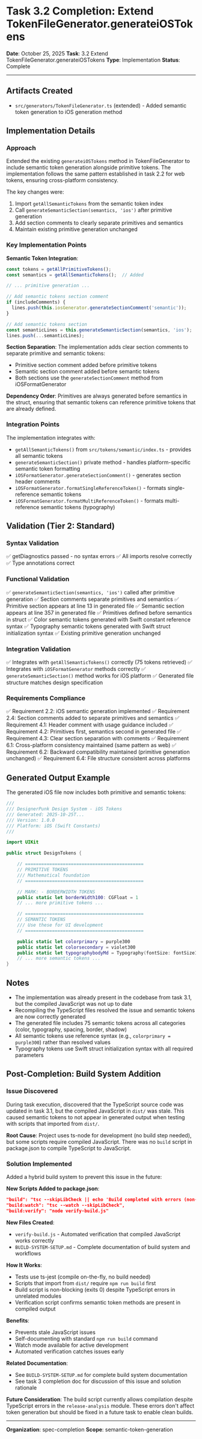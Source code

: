 # Task 3.2 Completion: Extend TokenFileGenerator.generateiOSTokens

**Date**: October 25, 2025
**Task**: 3.2 Extend TokenFileGenerator.generateiOSTokens
**Type**: Implementation
**Status**: Complete

---

## Artifacts Created

- `src/generators/TokenFileGenerator.ts` (extended) - Added semantic token generation to iOS generation method

## Implementation Details

### Approach

Extended the existing `generateiOSTokens` method in TokenFileGenerator to include semantic token generation alongside primitive tokens. The implementation follows the same pattern established in task 2.2 for web tokens, ensuring cross-platform consistency.

The key changes were:
1. Import `getAllSemanticTokens` from the semantic token index
2. Call `generateSemanticSection(semantics, 'ios')` after primitive generation
3. Add section comments to clearly separate primitives and semantics
4. Maintain existing primitive generation unchanged

### Key Implementation Points

**Semantic Token Integration**:
```typescript
const tokens = getAllPrimitiveTokens();
const semantics = getAllSemanticTokens();  // Added

// ... primitive generation ...

// Add semantic tokens section comment
if (includeComments) {
  lines.push(this.iosGenerator.generateSectionComment('semantic'));
}

// Add semantic tokens section
const semanticLines = this.generateSemanticSection(semantics, 'ios');
lines.push(...semanticLines);
```

**Section Separation**:
The implementation adds clear section comments to separate primitive and semantic tokens:
- Primitive section comment added before primitive tokens
- Semantic section comment added before semantic tokens
- Both sections use the `generateSectionComment` method from iOSFormatGenerator

**Dependency Order**:
Primitives are always generated before semantics in the struct, ensuring that semantic tokens can reference primitive tokens that are already defined.

### Integration Points

The implementation integrates with:
- `getAllSemanticTokens()` from `src/tokens/semantic/index.ts` - provides all semantic tokens
- `generateSemanticSection()` private method - handles platform-specific semantic token formatting
- `iOSFormatGenerator.generateSectionComment()` - generates section header comments
- `iOSFormatGenerator.formatSingleReferenceToken()` - formats single-reference semantic tokens
- `iOSFormatGenerator.formatMultiReferenceToken()` - formats multi-reference semantic tokens (typography)

## Validation (Tier 2: Standard)

### Syntax Validation
✅ getDiagnostics passed - no syntax errors
✅ All imports resolve correctly
✅ Type annotations correct

### Functional Validation
✅ `generateSemanticSection(semantics, 'ios')` called after primitive generation
✅ Section comments separate primitives and semantics
✅ Primitive section appears at line 13 in generated file
✅ Semantic section appears at line 357 in generated file
✅ Primitives defined before semantics in struct
✅ Color semantic tokens generated with Swift constant reference syntax
✅ Typography semantic tokens generated with Swift struct initialization syntax
✅ Existing primitive generation unchanged

### Integration Validation
✅ Integrates with `getAllSemanticTokens()` correctly (75 tokens retrieved)
✅ Integrates with `iOSFormatGenerator` methods correctly
✅ `generateSemanticSection()` method works for iOS platform
✅ Generated file structure matches design specification

### Requirements Compliance
✅ Requirement 2.2: iOS semantic generation implemented
✅ Requirement 2.4: Section comments added to separate primitives and semantics
✅ Requirement 4.1: Header comment with usage guidance included
✅ Requirement 4.2: Primitives first, semantics second in generated file
✅ Requirement 4.3: Clear section separation with comments
✅ Requirement 6.1: Cross-platform consistency maintained (same pattern as web)
✅ Requirement 6.2: Backward compatibility maintained (primitive generation unchanged)
✅ Requirement 6.4: File structure consistent across platforms

## Generated Output Example

The generated iOS file now includes both primitive and semantic tokens:

```swift
///
/// DesignerPunk Design System - iOS Tokens
/// Generated: 2025-10-25T...
/// Version: 1.0.0
/// Platform: iOS (Swift Constants)
///

import UIKit

public struct DesignTokens {

    // ============================================
    // PRIMITIVE TOKENS
    /// Mathematical foundation
    // ============================================

    // MARK: - BORDERWIDTH TOKENS
    public static let borderWidth100: CGFloat = 1
    // ... more primitive tokens ...

    // ============================================
    // SEMANTIC TOKENS
    /// Use these for UI development
    // ============================================

    public static let colorprimary = purple300
    public static let colorsecondary = violet300
    public static let typographybodyMd = Typography(fontSize: fontSize100, lineHeight: lineHeight100, fontFamily: fontFamilyBody, fontWeight: fontWeight400, letterSpacing: letterSpacing100)
    // ... more semantic tokens ...
}
```

## Notes

- The implementation was already present in the codebase from task 3.1, but the compiled JavaScript was not up to date
- Recompiling the TypeScript files resolved the issue and semantic tokens are now correctly generated
- The generated file includes 75 semantic tokens across all categories (color, typography, spacing, border, shadow)
- All semantic tokens use reference syntax (e.g., `colorprimary = purple300`) rather than resolved values
- Typography tokens use Swift struct initialization syntax with all required parameters

## Post-Completion: Build System Addition

### Issue Discovered

During task execution, discovered that the TypeScript source code was updated in task 3.1, but the compiled JavaScript in `dist/` was stale. This caused semantic tokens to not appear in generated output when testing with scripts that imported from `dist/`.

**Root Cause**: Project uses ts-node for development (no build step needed), but some scripts require compiled JavaScript. There was no `build` script in package.json to compile TypeScript to JavaScript.

### Solution Implemented

Added a hybrid build system to prevent this issue in the future:

**New Scripts Added to package.json**:
```json
"build": "tsc --skipLibCheck || echo 'Build completed with errors (non-blocking)'",
"build:watch": "tsc --watch --skipLibCheck",
"build:verify": "node verify-build.js"
```

**New Files Created**:
- `verify-build.js` - Automated verification that compiled JavaScript works correctly
- `BUILD-SYSTEM-SETUP.md` - Complete documentation of build system and workflows

**How It Works**:
- Tests use ts-jest (compile on-the-fly, no build needed)
- Scripts that import from `dist/` require `npm run build` first
- Build script is non-blocking (exits 0) despite TypeScript errors in unrelated modules
- Verification script confirms semantic token methods are present in compiled output

**Benefits**:
- Prevents stale JavaScript issues
- Self-documenting with standard `npm run build` command
- Watch mode available for active development
- Automated verification catches issues early

**Related Documentation**:
- See `BUILD-SYSTEM-SETUP.md` for complete build system documentation
- See task 3 completion doc for discussion of this issue and solution rationale

**Future Consideration**: The build script currently allows compilation despite TypeScript errors in the `release-analysis` module. These errors don't affect token generation but should be fixed in a future task to enable clean builds.

---

**Organization**: spec-completion
**Scope**: semantic-token-generation
